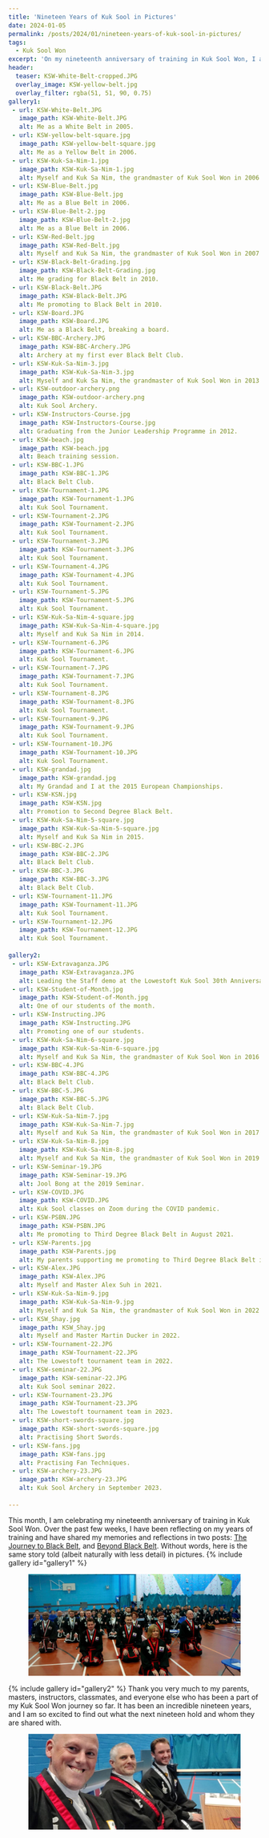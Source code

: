 ```yaml
---
title: 'Nineteen Years of Kuk Sool in Pictures'
date: 2024-01-05
permalink: /posts/2024/01/nineteen-years-of-kuk-sool-in-pictures/
tags:
  - Kuk Sool Won
excerpt: 'On my nineteenth anniversary of training in Kuk Sool Won, I am sharing my Kuk Sool journey so far in pictures.'
header:
  teaser: KSW-White-Belt-cropped.JPG
  overlay_image: KSW-yellow-belt.jpg
  overlay_filter: rgba(51, 51, 90, 0.75)
gallery1:
 - url: KSW-White-Belt.JPG
   image_path: KSW-White-Belt.JPG
   alt: Me as a White Belt in 2005.
 - url: KSW-yellow-belt-square.jpg
   image_path: KSW-yellow-belt-square.jpg
   alt: Me as a Yellow Belt in 2006.
 - url: KSW-Kuk-Sa-Nim-1.jpg
   image_path: KSW-Kuk-Sa-Nim-1.jpg
   alt: Myself and Kuk Sa Nim, the grandmaster of Kuk Sool Won in 2006.
 - url: KSW-Blue-Belt.jpg
   image_path: KSW-Blue-Belt.jpg
   alt: Me as a Blue Belt in 2006.
 - url: KSW-Blue-Belt-2.jpg
   image_path: KSW-Blue-Belt-2.jpg
   alt: Me as a Blue Belt in 2006.
 - url: KSW-Red-Belt.jpg
   image_path: KSW-Red-Belt.jpg
   alt: Myself and Kuk Sa Nim, the grandmaster of Kuk Sool Won in 2007.
 - url: KSW-Black-Belt-Grading.jpg
   image_path: KSW-Black-Belt-Grading.jpg
   alt: Me grading for Black Belt in 2010.
 - url: KSW-Black-Belt.JPG
   image_path: KSW-Black-Belt.JPG
   alt: Me promoting to Black Belt in 2010.
 - url: KSW-Board.JPG
   image_path: KSW-Board.JPG
   alt: Me as a Black Belt, breaking a board.
 - url: KSW-BBC-Archery.JPG
   image_path: KSW-BBC-Archery.JPG
   alt: Archery at my first ever Black Belt Club.
 - url: KSW-Kuk-Sa-Nim-3.jpg
   image_path: KSW-Kuk-Sa-Nim-3.jpg
   alt: Myself and Kuk Sa Nim, the grandmaster of Kuk Sool Won in 2013.
 - url: KSW-outdoor-archery.png
   image_path: KSW-outdoor-archery.png
   alt: Kuk Sool Archery.
 - url: KSW-Instructors-Course.jpg
   image_path: KSW-Instructors-Course.jpg
   alt: Graduating from the Junior Leadership Programme in 2012.
 - url: KSW-beach.jpg
   image_path: KSW-beach.jpg
   alt: Beach training session.
 - url: KSW-BBC-1.JPG
   image_path: KSW-BBC-1.JPG
   alt: Black Belt Club.
 - url: KSW-Tournament-1.JPG
   image_path: KSW-Tournament-1.JPG
   alt: Kuk Sool Tournament.
 - url: KSW-Tournament-2.JPG
   image_path: KSW-Tournament-2.JPG
   alt: Kuk Sool Tournament.
 - url: KSW-Tournament-3.JPG
   image_path: KSW-Tournament-3.JPG
   alt: Kuk Sool Tournament.
 - url: KSW-Tournament-4.JPG
   image_path: KSW-Tournament-4.JPG
   alt: Kuk Sool Tournament.
 - url: KSW-Tournament-5.JPG
   image_path: KSW-Tournament-5.JPG
   alt: Kuk Sool Tournament.
 - url: KSW-Kuk-Sa-Nim-4-square.jpg
   image_path: KSW-Kuk-Sa-Nim-4-square.jpg
   alt: Myself and Kuk Sa Nim in 2014.
 - url: KSW-Tournament-6.JPG
   image_path: KSW-Tournament-6.JPG
   alt: Kuk Sool Tournament.
 - url: KSW-Tournament-7.JPG
   image_path: KSW-Tournament-7.JPG
   alt: Kuk Sool Tournament.
 - url: KSW-Tournament-8.JPG
   image_path: KSW-Tournament-8.JPG
   alt: Kuk Sool Tournament.
 - url: KSW-Tournament-9.JPG
   image_path: KSW-Tournament-9.JPG
   alt: Kuk Sool Tournament.   
 - url: KSW-Tournament-10.JPG
   image_path: KSW-Tournament-10.JPG
   alt: Kuk Sool Tournament.
 - url: KSW-grandad.jpg
   image_path: KSW-grandad.jpg
   alt: My Grandad and I at the 2015 European Championships.
 - url: KSW-KSN.jpg
   image_path: KSW-KSN.jpg
   alt: Promotion to Second Degree Black Belt.   
 - url: KSW-Kuk-Sa-Nim-5-square.jpg
   image_path: KSW-Kuk-Sa-Nim-5-square.jpg
   alt: Myself and Kuk Sa Nim in 2015.
 - url: KSW-BBC-2.JPG
   image_path: KSW-BBC-2.JPG
   alt: Black Belt Club.  
 - url: KSW-BBC-3.JPG
   image_path: KSW-BBC-3.JPG
   alt: Black Belt Club.
 - url: KSW-Tournament-11.JPG
   image_path: KSW-Tournament-11.JPG
   alt: Kuk Sool Tournament.
 - url: KSW-Tournament-12.JPG
   image_path: KSW-Tournament-12.JPG
   alt: Kuk Sool Tournament.

gallery2:
 - url: KSW-Extravaganza.JPG
   image_path: KSW-Extravaganza.JPG
   alt: Leading the Staff demo at the Lowestoft Kuk Sool 30th Anniversary Extravaganza.   
 - url: KSW-Student-of-Month.jpg
   image_path: KSW-Student-of-Month.jpg
   alt: One of our students of the month.
 - url: KSW-Instructing.JPG
   image_path: KSW-Instructing.JPG
   alt: Promoting one of our students.  
 - url: KSW-Kuk-Sa-Nim-6-square.jpg
   image_path: KSW-Kuk-Sa-Nim-6-square.jpg
   alt: Myself and Kuk Sa Nim, the grandmaster of Kuk Sool Won in 2016.
 - url: KSW-BBC-4.JPG
   image_path: KSW-BBC-4.JPG
   alt: Black Belt Club.
 - url: KSW-BBC-5.JPG
   image_path: KSW-BBC-5.JPG
   alt: Black Belt Club.
 - url: KSW-Kuk-Sa-Nim-7.jpg
   image_path: KSW-Kuk-Sa-Nim-7.jpg
   alt: Myself and Kuk Sa Nim, the grandmaster of Kuk Sool Won in 2017.
 - url: KSW-Kuk-Sa-Nim-8.jpg
   image_path: KSW-Kuk-Sa-Nim-8.jpg
   alt: Myself and Kuk Sa Nim, the grandmaster of Kuk Sool Won in 2019.
 - url: KSW-Seminar-19.JPG
   image_path: KSW-Seminar-19.JPG
   alt: Jool Bong at the 2019 Seminar.
 - url: KSW-COVID.JPG
   image_path: KSW-COVID.JPG
   alt: Kuk Sool classes on Zoom during the COVID pandemic.
 - url: KSW-PSBN.JPG
   image_path: KSW-PSBN.JPG 
   alt: Me promoting to Third Degree Black Belt in August 2021.
 - url: KSW-Parents.jpg
   image_path: KSW-Parents.jpg
   alt: My parents supporting me promoting to Third Degree Black Belt in 2021.    
 - url: KSW-Alex.JPG
   image_path: KSW-Alex.JPG
   alt: Myself and Master Alex Suh in 2021.
 - url: KSW-Kuk-Sa-Nim-9.jpg
   image_path: KSW-Kuk-Sa-Nim-9.jpg
   alt: Myself and Kuk Sa Nim, the grandmaster of Kuk Sool Won in 2022.
 - url: KSW_Shay.jpg
   image_path: KSW_Shay.jpg
   alt: Myself and Master Martin Ducker in 2022.
 - url: KSW-Tournament-22.JPG
   image_path: KSW-Tournament-22.JPG
   alt: The Lowestoft tournament team in 2022.
 - url: KSW-seminar-22.JPG
   image_path: KSW-seminar-22.JPG
   alt: Kuk Sool seminar 2022.
 - url: KSW-Tournament-23.JPG
   image_path: KSW-Tournament-23.JPG
   alt: The Lowestoft tournament team in 2023.
 - url: KSW-short-swords-square.jpg
   image_path: KSW-short-swords-square.jpg
   alt: Practising Short Swords.
 - url: KSW-fans.jpg
   image_path: KSW-fans.jpg
   alt: Practising Fan Techniques.
 - url: KSW-archery-23.JPG
   image_path: KSW-archery-23.JPG
   alt: Kuk Sool Archery in September 2023.
   
---
```

This month, I am celebrating my nineteenth anniversary of training in Kuk Sool Won. Over the past few weeks, I have been reflecting on my years of training and have shared my memories and reflections in two posts: [The Journey to Black Belt](/posts/2023/12/nineteen-years-of-kuk-sool-part-1/), and [Beyond Black Belt](/posts/2023/12/nineteen-years-of-kuk-sool-part-2/). Without words, here is the same story told (albeit naturally with less detail) in pictures.
{% include gallery id="gallery1" %}
<figure>
	<a href="/images/KSW-Alison.png"><img src="/images/KSW-Alison.png"></a>
</figure>
{% include gallery id="gallery2" %}
Thank you very much to my parents, masters, instructors, classmates, and everyone else who has been a part of my Kuk Sool Won journey so far. It has been an incredible nineteen years, and I am so excited to find out what the next nineteen hold and whom they are shared with.

<figure>
	<a href="/images/KSW-Jon-David.JPG"><img src="/images/KSW-Jon-David.JPG"></a>
</figure>